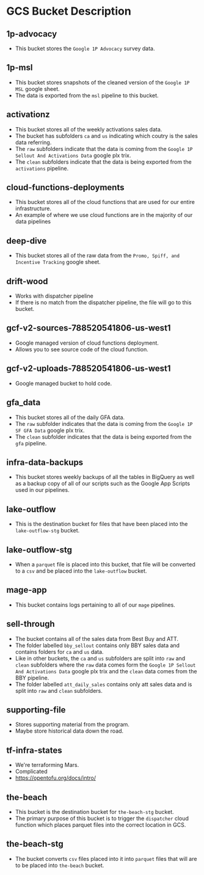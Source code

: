 # GCS Bucket Description

## 1p-advocacy

- This bucket stores the `Google 1P Advocacy` survey data.

## 1p-msl

- This bucket stores snapshots of the cleaned version of the `Google 1P MSL` google sheet.
- The data is exported from the `msl` pipeline to this bucket.

## activationz

- This bucket stores all of the weekly activations sales data.
- The bucket has subfolders `ca` and `us` indicating which coutry is the sales data referring.
- The `raw` subfolders indicate that the data is coming from the `Google 1P Sellout And Activations Data` google plx trix.
- The `clean` subfolders indicate that the data is being exported from the `activations` pipeline.

## cloud-functions-deployments

- This bucket stores all of the cloud functions that are used for our entire infrastructure.
- An example of where we use cloud functions are in the majority of our data pipelines

## deep-dive

- This bucket stores all of the raw data from the `Promo, Spiff, and Incentive Tracking` google sheet.

## drift-wood
* Works with dispatcher pipeline
* If there is no match from the dispatcher pipeline, the file will go to this bucket.

## gcf-v2-sources-788520541806-us-west1
* Google managed version of cloud functions deployment.
* Allows you to see source code of the cloud function.

## gcf-v2-uploads-788520541806-us-west1
* Google managed bucket to hold code.


## gfa_data

- This bucket stores all of the daily GFA data.
- The `raw` subfolder indicates that the data is coming from the `Google 1P SF GFA Data` google plx trix.
- The `clean` subfolder indicates that the data is being exported from the `gfa` pipeline.

## infra-data-backups

- This bucket stores weekly backups of all the tables in BigQuery as well as a backup copy of all of our scripts such as the Google App Scripts used in our pipelines.

## lake-outflow

- This is the destination bucket for files that have been placed into the `lake-outflow-stg` bucket.

## lake-outflow-stg

- When a `parquet` file is placed into this bucket, that file will be converted to a `csv` and be placed into the `lake-outflow` bucket.

## mage-app

- This bucket contains logs pertaining to all of our `mage` pipelines.

## sell-through

- The bucket contains all of the sales data from Best Buy and ATT.
- The folder labelled `bby_sellout` contains only BBY sales data and contains folders for `ca` and `us` data.
- Like in other buckets, the `ca` and `us` subfolders are split into `raw` and `clean` subfolders where the `raw` data comes form the `Google 1P Sellout And Activations Data` google plx trix and the `clean` data comes from the BBY pipeline.
- The folder labelled `att_daily_sales` contains only att sales data and is split into `raw` and `clean` subfolders.

## supporting-file
* Stores supporting material from the program.
* Maybe store historical data down the road.

## tf-infra-states
* We're terraforming Mars.
* Complicated
* https://opentofu.org/docs/intro/




## the-beach

- This bucket is the destination bucket for `the-beach-stg` bucket.
- The primary purpose of this bucket is to trigger the `dispatcher` cloud function which places parquet files into the correct location in GCS.

## the-beach-stg

- The bucket converts `csv` files placed into it into `parquet` files that will are to be placed into `the-beach` bucket.
